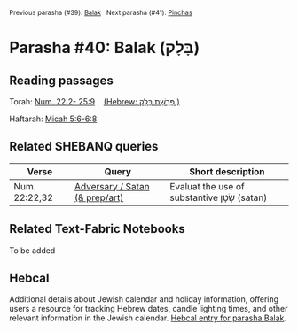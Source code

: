 <sup>Previous parasha (#39): <a href="../39%20-%20Chukat/README.md#start">Balak</a> &nbsp;&nbsp;Next parasha (#41): <a href="../41%20-%20Pinchas/README.md#start">Pinchas</a></sup>

# Parasha #40: Balak (בָּלָק)

## Reading passages

Torah: [Num. 22:2- 25:9](https://www.stepbible.org/?q=version=NASB2020|reference=Num.22:2-25:9&options=HNVUG) &nbsp;&nbsp; [(Hebrew: פָּרָשַׁת בָּלָק
)](https://tikkun.io/#/p/balak)<br>

Haftarah: 
[Micah 5:6-6:8](https://www.stepbible.org/?q=version=NASB2020|reference=Mic.5:6-6:8&options=HNVUG)


## Related SHEBANQ queries

Verse | Query | Short description
--- | --- | --- 
Num. 22:22,32 | [Adversary / Satan (& prep/art)](https://shebanq.ancient-data.org/hebrew/queries?goto=6626&page=1&mr=r&qw=q) | Evaluat the use of substantive שָׂטָן (satan)


## Related Text-Fabric Notebooks

To be added

## Hebcal

Additional details about Jewish calendar and holiday information, offering users a resource for tracking Hebrew dates, candle lighting times, and other relevant information in the Jewish calendar. [Hebcal entry for parasha Balak](https://www.hebcal.com/sedrot/balak).